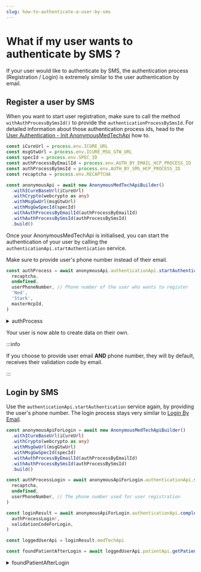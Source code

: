 ```yaml
---
slug: how-to-authenticate-a-user-by-sms
---
```

# What if my user wants to authenticate by SMS ?

If your user would like to authenticate by SMS, the authentication process (Registration / Login) is extremely similar to the user authentication by email.

## Register a user by SMS
When you want to start user registration, make sure to call the method `withAuthProcessBySmsId()` to provide the 
`authenticationProcessBySmsId`. For detailed information about those authentication process ids, head to 
the [User Authentication - Init AnonymousMedTechApi](/sdks/how-to/how-to-authenticate-a-user/how-to-authenticate-a-user#init-anonymousmedtechapi) how to.

<!-- file://code-samples/how-to/authenticate-user-by-sms/index.mts snippet:Instantiate AnonymousMedTech API-->
```typescript
const iCureUrl = process.env.ICURE_URL
const msgGtwUrl = process.env.ICURE_MSG_GTW_URL
const specId = process.env.SPEC_ID
const authProcessByEmailId = process.env.AUTH_BY_EMAIL_HCP_PROCESS_ID
const authProcessBySmsId = process.env.AUTH_BY_SMS_HCP_PROCESS_ID
const recaptcha = process.env.RECAPTCHA

const anonymousApi = await new AnonymousMedTechApiBuilder()
  .withICureBaseUrl(iCureUrl)
  .withCrypto(webcrypto as any)
  .withMsgGwUrl(msgGtwUrl)
  .withMsgGwSpecId(specId)
  .withAuthProcessByEmailId(authProcessByEmailId)
  .withAuthProcessBySmsId(authProcessBySmsId)
  .build()
```

Once your AnonymousMedTechApi is initialised, you can start the authentication of your user by calling the 
`authenticationApi.startAuthentication` service. 

Make sure to provide user's phone number instead of their email. 

<!-- file://code-samples/how-to/authenticate-user-by-sms/index.mts snippet:Start Authentication Process By SMS-->
```typescript
const authProcess = await anonymousApi.authenticationApi.startAuthentication(
  recaptcha,
  undefined,
  userPhoneNumber, // Phone number of the user who wants to register
  'Ned',
  'Stark',
  masterHcpId,
)
```
<!-- output://code-samples/how-to/authenticate-user-by-sms/authProcess.txt -->
<details>
<summary>authProcess</summary>

```json
{
  "requestId": "2765a90e-62e6-4de9-bba2-f713c8299ec2",
  "login": "+32676455247",
  "bypassTokenCheck": false
}
```
</details>

Your user is now able to create data on their own. 

:::info

If you choose to provide user email **AND** phone number, they will by default, receives their validation code by email.

:::

## Login by SMS
Use the `authenticationApi.startAuthentication` service again, by providing the user's phone number. The login process 
stays very similar to [Login By Email](/sdks/how-to/how-to-authenticate-a-user/how-to-authenticate-a-user#regenerate-the-credentials-for-a-user). 

<!-- file://code-samples/how-to/authenticate-user-by-sms/index.mts snippet:Login by SMS-->
```typescript
const anonymousApiForLogin = await new AnonymousMedTechApiBuilder()
  .withICureBaseUrl(iCureUrl)
  .withCrypto(webcrypto as any)
  .withMsgGwUrl(msgGtwUrl)
  .withMsgGwSpecId(specId)
  .withAuthProcessByEmailId(authProcessByEmailId)
  .withAuthProcessBySmsId(authProcessBySmsId)
  .build()

const authProcessLogin = await anonymousApiForLogin.authenticationApi.startAuthentication(
  recaptcha,
  undefined,
  userPhoneNumber, // The phone number used for user registration
)
```

<!-- file://code-samples/how-to/authenticate-user-by-sms/index.mts snippet:Complete login authentication process-->
```typescript
const loginResult = await anonymousApiForLogin.authenticationApi.completeAuthentication(
  authProcessLogin!,
  validationCodeForLogin,
)

const loggedUserApi = loginResult.medTechApi

const foundPatientAfterLogin = await loggedUserApi.patientApi.getPatient(createdPatient.id)
```
<!-- output://code-samples/how-to/authenticate-user-by-sms/foundPatientAfterLogin.txt -->
<details>
<summary>foundPatientAfterLogin</summary>

```json
{
  "id": "6d8eab22-c675-4871-9d0b-6fca40a75412",
  "languages": [],
  "active": true,
  "parameters": {},
  "rev": "1-bb83851d6e3ba170a337a88907df8fe3",
  "created": 1680075034405,
  "modified": 1680075034405,
  "author": "4224ccd4-b8a1-4372-8c12-0a6d2f09a322",
  "responsible": "8748d23e-98c7-4275-b5a6-06e51f5d445a",
  "firstName": "Robb",
  "lastName": "Stark",
  "note": "You must keep one's head",
  "identifiers": [],
  "labels": {},
  "codes": {},
  "names": [
    {
      "firstNames": [
        "Robb"
      ],
      "prefix": [],
      "suffix": [],
      "lastName": "Stark",
      "text": "Stark Robb",
      "use": "official"
    }
  ],
  "addresses": [],
  "gender": "male",
  "birthSex": "unknown",
  "mergedIds": {},
  "deactivationReason": "none",
  "personalStatus": "unknown",
  "partnerships": [],
  "patientHealthCareParties": [],
  "patientProfessions": [],
  "properties": {},
  "systemMetaData": {
    "hcPartyKeys": {},
    "privateKeyShamirPartitions": {},
    "aesExchangeKeys": {},
    "transferKeys": {},
    "encryptedSelf": "TzYbyGx8KGGoEBXGKJCwRkOgiaPPbo0zjm/C+OfBTX6e1GeKCsr3nM3M6sZiZvMWE0bm11kTaSUiLvz0hqggmg==",
    "secretForeignKeys": [],
    "cryptedForeignKeys": {},
    "delegations": {
      "8748d23e-98c7-4275-b5a6-06e51f5d445a": {}
    },
    "encryptionKeys": {
      "8748d23e-98c7-4275-b5a6-06e51f5d445a": {}
    }
  }
}
```
</details>

